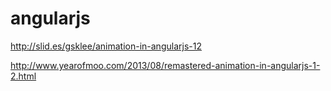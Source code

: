angularjs
=========

http://slid.es/gsklee/animation-in-angularjs-12

http://www.yearofmoo.com/2013/08/remastered-animation-in-angularjs-1-2.html
